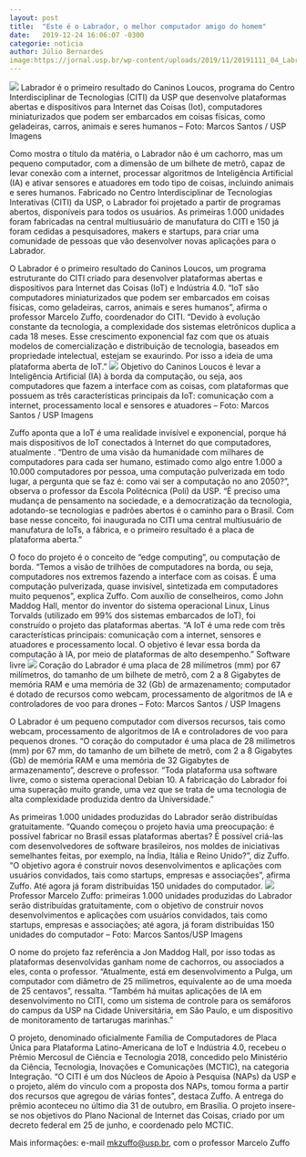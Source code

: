 ```yaml
---
layout: post
title:  "Este é o Labrador, o melhor computador amigo do homem"
date:   2019-12-24 16:06:07 -0300
categorie: noticia
author: Júlio Bernardes
image:https://jornal.usp.br/wp-content/uploads/2019/11/20191111_04_Labrador.jpg
---
```


![](https://jornal.usp.br/wp-content/uploads/2019/11/20191111_04_Labrador.jpg)
Labrador é o primeiro resultado do Caninos Loucos, programa do Centro Interdisciplinar de Tecnologias (CITI) da USP que desenvolve plataformas abertas e dispositivos para Internet das Coisas (Iot), computadores miniaturizados que podem ser embarcados em coisas físicas, como geladeiras, carros, animais e seres humanos – Foto: Marcos Santos / USP Imagens

Como mostra o título da matéria, o Labrador não é um cachorro, mas um pequeno computador, com a dimensão de um bilhete de metrô, capaz de levar conexão com a internet, processar algoritmos de Inteligência Artificial (IA) e ativar sensores e atuadores em todo tipo de coisas, incluindo animais e seres humanos. Fabricado no Centro Interdisciplinar de Tecnologias Interativas (CITI) da USP, o Labrador foi projetado a partir de programas abertos, disponíveis para todos os usuários. As primeiras 1.000 unidades foram fabricadas na central multiusuário de manufatura do CITI e 150 já foram cedidas a pesquisadores, makers e startups, para criar uma comunidade de pessoas que vão desenvolver novas aplicações para o Labrador.

O Labrador é o primeiro resultado do Caninos Loucos, um programa estruturante do CITI criado para desenvolver plataformas abertas e dispositivos para Internet das Coisas (IoT) e Indústria 4.0. “IoT são computadores miniaturizados que podem ser embarcados em coisas físicas, como geladeiras, carros, animais e seres humanos”, afirma o professor Marcelo Zuffo, coordenador do CITI. “Devido à evolução constante da tecnologia, a complexidade dos sistemas eletrônicos duplica a cada 18 meses. Esse crescimento exponencial faz com que os atuais modelos de comercialização e distribuição de tecnologia, baseados em propriedade intelectual, estejam se exaurindo. Por isso a ideia de uma plataforma aberta de IoT.”
![](https://jornal.usp.br/wp-content/uploads/2019/11/20191111_00_Labrador.jpg)
Objetivo do Caninos Loucos é levar a Inteligência Artificial (IA) à borda da computação, ou seja, aos computadores que fazem a interface com as coisas, com plataformas que possuem as três características principais da IoT: comunicação com a internet, processamento local e sensores e atuadores – Foto: Marcos Santos / USP Imagens

Zuffo aponta que a IoT é uma realidade invisível e exponencial, porque há mais dispositivos de IoT conectados à Internet do que computadores, atualmente . “Dentro de uma visão da humanidade com milhares de computadores para cada ser humano, estimado como algo entre 1.000 a 10.000 computadores por pessoa, uma computação pulverizada em todo lugar, a pergunta que se faz é: como vai ser a computação no ano 2050?”, observa o professor da Escola Politécnica (Poli) da USP. “É preciso uma mudança de pensamento na sociedade, e a democratização da tecnologia, adotando-se tecnologias e padrões abertos é o caminho para o Brasil. Com base nesse conceito, foi inaugurada no CITI uma central multiusuário de manufatura de IoTs, a fábrica, e o primeiro resultado é a placa de plataforma aberta.”

O foco do projeto é o conceito de “edge computing”, ou computação de borda. “Temos a visão de trilhões de computadores na borda, ou seja, computadores nos extremos fazendo a interface com as coisas. É uma computação pulverizada, quase invisível, sintetizada em computadores muito pequenos”, explica Zuffo. Com auxílio de conselheiros, como John Maddog Hall, mentor do inventor do sistema operacional Linux, Linus Torvalds (utilizado em 99% dos sistemas embarcados de IoT), foi construído o projeto das plataformas abertas. “A IoT é uma rede com três características principais: comunicação com a internet, sensores e atuadores e processamento local. O objetivo é levar essa borda da computação à IA, por meio de plataformas de alto desempenho.”
Software livre
![](https://jornal.usp.br/wp-content/uploads/2019/11/20191111_01_Labrador.jpg)
Coração do Labrador é uma placa de 28 milímetros (mm) por 67 milímetros, do tamanho de um bilhete de metrô, com 2 a 8 Gigabytes de memória RAM e uma memória de 32 (Gb) de armazenamento; computador é dotado de recursos como webcam, processamento de algoritmos de IA e controladores de voo para drones – Foto: Marcos Santos / USP Imagens

O Labrador é um pequeno computador com diversos recursos, tais como webcam, processamento de algoritmos de IA e controladores de voo para pequenos drones. “O coração do computador é uma placa de 28 milímetros (mm) por 67 mm, do tamanho de um bilhete de metrô, com 2 a 8 Gigabytes (Gb) de memória RAM e uma memória de 32 Gigabytes de armazenamento”, descreve o professor. “Toda plataforma usa software livre, como o sistema operacional Debian 10. A fabricação do Labrador foi uma superação muito grande, uma vez que se trata de uma tecnologia de alta complexidade produzida dentro da Universidade.”

As primeiras 1.000 unidades produzidas do Labrador serão distribuídas gratuitamente. “Quando começou o projeto havia uma preocupação: é possível fabricar no Brasil essas plataformas abertas? É possível criá-las com desenvolvedores de software brasileiros, nos moldes de iniciativas semelhantes feitas, por exemplo, na Índia, Itália e Reino Unido?”, diz Zuffo. “O objetivo agora é construir novos desenvolvimentos e aplicações com usuários convidados, tais como startups, empresas e associações”, afirma Zuffo. Até agora já foram distribuídas 150 unidades do computador.
![](https://jornal.usp.br/wp-content/uploads/2019/11/20191111_02_Labrador.jpg)
Professor Marcelo Zuffo: primeiras 1.000 unidades produzidas do Labrador serão distribuídas gratuitamente, com o objetivo de construir novos desenvolvimentos e aplicações com usuários convidados, tais como startups, empresas e associações; até agora, já foram distribuídas 150 unidades do computador – Foto: Marcos Santos/USP Imagens

O nome do projeto faz referência a Jon Maddog Hall, por isso todas as plataformas desenvolvidas ganham nome de cachorros, ou associados a eles, conta o professor. “Atualmente, está em desenvolvimento a Pulga, um computador com diâmetro de 25 milímetros, equivalente ao de uma moeda de 25 centavos”, ressalta. “Também há muitas aplicações de IA em desenvolvimento no CITI, como um sistema de controle para os semáforos do campus da USP na Cidade Universitária, em São Paulo, e um dispositivo de monitoramento de tartarugas marinhas.”

O projeto, denominado oficialmente Família de Computadores de Placa Única para Plataforma Latino-Americana de IoT e Indústria 4.0, recebeu o Prêmio Mercosul de Ciência e Tecnologia 2018, concedido pelo Ministério da Ciência, Tecnologia, Inovações e Comunicações (MCTIC), na categoria Integração. “O CITI é um dos Núcleos de Apoio à Pesquisa (NAPs) da USP e o projeto, além do vínculo com a proposta dos NAPs, tomou forma a partir dos recursos que agregou de várias fontes”, destaca Zuffo. A entrega do prêmio aconteceu no último dia 31 de outubro, em Brasília. O projeto insere-se nos objetivos do Plano Nacional de Internet das Coisas, criado por um decreto federal em 25 de junho, e coordenado pelo MCTIC.

Mais informações: e-mail mkzuffo@usp.br, com o professor Marcelo Zuffo
